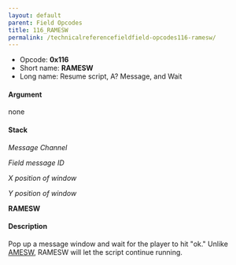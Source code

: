 ```yaml
---
layout: default
parent: Field Opcodes
title: 116_RAMESW
permalink: /technicalreferencefieldfield-opcodes116-ramesw/
---
```


-   Opcode: **0x116**
-   Short name: **RAMESW**
-   Long name: Resume script, A? Message, and Wait

#### Argument

none

#### Stack

  
*Message Channel*

*Field message ID*

*X position of window*

*Y position of window*

**RAMESW**

#### Description

Pop up a message window and wait for the player to hit "ok." Unlike [AMESW](064_AMESW), RAMESW will let the script continue running.

